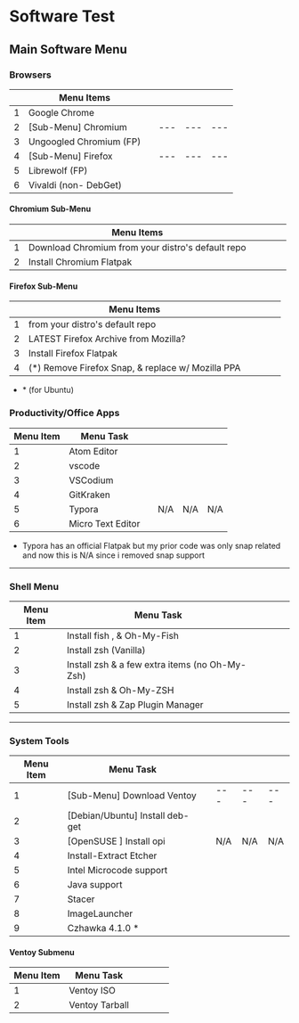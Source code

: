 # Software Test

## Main Software Menu

### Browsers

|     | Menu Items              |     |     |     |     |
| --- | ----------------------- | --- | --- | --- | --- |
| 1   | Google Chrome           |     |     |     |     |
| 2   | [Sub-Menu] Chromium     |     | --- | --- | --- |
| 3   | Ungoogled Chromium (FP) |     |     |     |     |
| 4   | [Sub-Menu] Firefox      |     | --- | --- | --- |
| 5   | Librewolf (FP)          |     |     |     |     |
| 6   | Vivaldi (non- DebGet)   |     |     |     |     |

#### Chromium Sub-Menu

|     | Menu Items                                        |     |     |     |     |
| --- | ------------------------------------------------- | --- | --- | --- | --- |
| 1   | Download Chromium from your distro's default repo |     |     |     |     |
| 2   | Install Chromium Flatpak                          |     |     |     |     |

#### Firefox Sub-Menu

|     | Menu Items                                         |     |     |     |     |
| --- | -------------------------------------------------- | --- | --- | --- | --- |
| 1   | from your distro's default repo                    |     |     |     |     |
| 2   | LATEST Firefox Archive from Mozilla?               |     |     |     |     |
| 3   | Install Firefox Flatpak                            |     |     |     |     |
| 4   | (\*) Remove Firefox Snap, & replace w/ Mozilla PPA |     |     |     |     |

- \* (for Ubuntu)

### Productivity/Office Apps

| Menu Item | Menu Task         |     |     |     |     |
| --------- | ----------------- | --- | --- | --- | --- |
| 1         | Atom Editor       |     |     |     |     |
| 2         | vscode            |     |     |     |     |
| 3         | VSCodium          |     |     |     |     |
| 4         | GitKraken         |     |     |     |     |
| 5         | Typora            |     | N/A | N/A | N/A |
| 6         | Micro Text Editor |     |     |     |     |

- Typora has an official Flatpak but my prior code was only snap related and now this is N/A since i removed snap support

---

### Shell Menu

| Menu Item | Menu Task                                      |     |     |     |     |
| --------- | ---------------------------------------------- | --- | --- | --- | --- |
| 1         | Install fish , & Oh-My-Fish                    |     |     |     |     |
| 2         | Install zsh (Vanilla)                          |     |     |     |     |
| 3         | Install zsh & a few extra items (no Oh-My-Zsh) |     |     |     |     |
| 4         | Install zsh & Oh-My-ZSH                        |     |     |     |     |
| 5         | Install zsh & Zap Plugin Manager               |     |     |     |     |

---

### System Tools

| Menu Item | Menu Task                       |     |     |     |     |
| --------- | ------------------------------- | --- | --- | --- | --- |
| 1         | [Sub-Menu] Download Ventoy      |     | --- | --- | --- |
| 2         | [Debian/Ubuntu] Install deb-get |     |     |     |     |
| 3         | [OpenSUSE ] Install opi         |     | N/A | N/A | N/A |
| 4         | Install-Extract Etcher          |     |     |     |     |
| 5         | Intel Microcode support         |     |     |     |     |
| 6         | Java support                    |     |     |     |     |
| 7         | Stacer                          |     |     |     |     |
| 8         | ImageLauncher                   |     |     |     |     |
| 9         | Czhawka 4.1.0 \*                |     |     |     |     |

#### Ventoy Submenu

| Menu Item | Menu Task      |     |     |     |     |
| --------- | -------------- | --- | --- | --- | --- |
| 1         | Ventoy ISO     |     |     |     |     |
| 2         | Ventoy Tarball |     |     |     |     |
